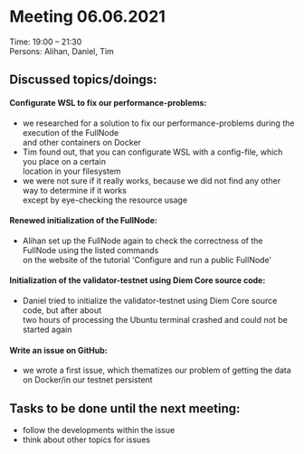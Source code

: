 # Meeting 06.06.2021  

Time: 19:00 – 21:30  
Persons: Alihan, Daniel, Tim  

## Discussed topics/doings:   
#### Configurate WSL to fix our performance-problems:
- we researched for a solution to fix our performance-problems during the execution of the FullNode  
  and other containers on Docker
- Tim found out, that you can configurate WSL with a config-file, which you place on a certain  
  location in your filesystem
- we were not sure if it really works, because we did not find any other way to determine if it works  
  except by eye-checking the resource usage
#### Renewed initialization of the FullNode:
- Alihan set up the FullNode again to check the correctness of the FullNode using the listed commands  
  on the website of the tutorial 'Configure and run a public FullNode'
#### Initialization of the validator-testnet using Diem Core source code:
- Daniel tried to initialize the validator-testnet using Diem Core source code, but after about  
  two hours of processing the Ubuntu terminal crashed and could not be started again
#### Write an issue on GitHub:
- we wrote a first issue, which thematizes our problem of getting the data on Docker/in our testnet persistent

## Tasks to be done until the next meeting:  
- follow the developments within the issue
- think about other topics for issues
